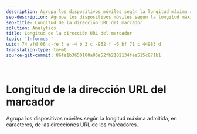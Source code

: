 ```yaml
---
description: Agrupa los dispositivos móviles según la longitud máxima admitida, en caracteres, de las direcciones URL de los marcadores.
seo-description: Agrupa los dispositivos móviles según la longitud máxima admitida, en caracteres, de las direcciones URL de los marcadores.
seo-title: Longitud de la dirección URL del marcador
solution: Analytics
title: Longitud de la dirección URL del marcador
topic: 'Informes '
uuid: 74 afd 06 c-fe 3 e -4 b 3 c -952 f -6 bf 71 c 44983 d
translation-type: tm+mt
source-git-commit: 86fe1b3650100a05e52fb2102134fee515c871b1

---
```



# Longitud de la dirección URL del marcador

Agrupa los dispositivos móviles según la longitud máxima admitida, en caracteres, de las direcciones URL de los marcadores.

